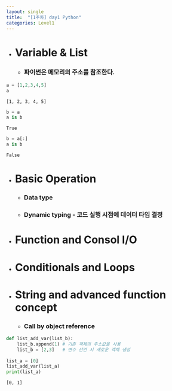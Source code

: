 ```yaml
---
layout: single
title:  "[1주차] day1 Python"
categories: Level1
---
```


+ # Variable & List
  + ### 파이썬은 메모리의 주소를 참조한다.


```python
a = [1,2,3,4,5]
a
```




    [1, 2, 3, 4, 5]




```python
b = a
a is b
```




    True




```python
b = a[:]
a is b
```




    False


+ # Basic Operation
  + ### Data type
  + ### Dynamic typing - 코드 실행 시점에 데이터 타입 결정  
  

+ # Function and Consol I/O

+ # Conditionals and Loops  

+ # String and advanced function concept
  + ### Call by object reference


```python
def list_add_var(list_b):
    list_b.append(1) # 기존 객체의 주소값을 사용
    list_b = [2,3]   # 변수 선언 시 새로운 객체 생성
    
list_a = [0]
list_add_var(list_a)
print(list_a)
```

    [0, 1]
    
